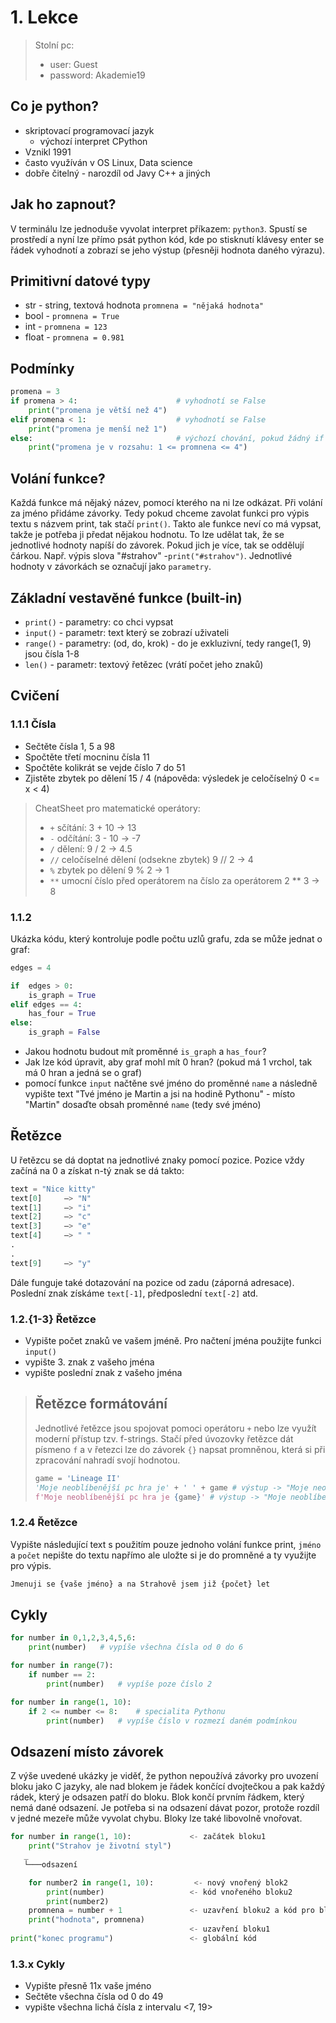 # 1. Lekce

> Stolní pc:
>
> -   user: Guest
> -   password: Akademie19

## Co je python?

-   skriptovací programovací jazyk
    -   výchozí interpret CPython
-   Vznikl 1991
-   často využíván v OS Linux, Data science
-   dobře čitelný - narozdíl od Javy C++ a jiných

## Jak ho zapnout?

V terminálu lze jednoduše vyvolat interpret příkazem: `python3`.
Spustí se prostředí a nyní lze přímo psát python kód, kde po stisknutí klávesy enter se řádek vyhodnotí a zobrazí se jeho výstup (přesněji hodnota daného výrazu).

## Primitivní datové typy

-   str - string, textová hodnota `promnena = "nějaká hodnota"`
-   bool - `promnena = True`
-   int - `promnena = 123`
-   float - `promnena = 0.981`

## Podmínky

```python
promena = 3
if promena > 4:                      # vyhodnotí se False
    print("promena je větší než 4")
elif promena < 1:                    # vyhodnotí se False
    print("promena je menší než 1")
else:                                # výchozí chování, pokud žádný if nebyl splněn
    print("promena je v rozsahu: 1 <= promnena <= 4")
```

## Volání funkce?

Každá funkce má nějaký název, pomocí kterého na ni lze odkázat. Při volání za jméno přidáme závorky. Tedy pokud chceme zavolat funkci pro výpis textu s názvem print, tak stačí `print()`. Takto ale funkce neví co má vypsat, takže je potřeba ji předat nějakou hodnotu. To lze udělat tak, že se jednotlivé hodnoty napíší do závorek. Pokud jich je více, tak se oddělují čárkou. Např. výpis slova "#strahov" -`print("#strahov")`. Jednotlivé hodnoty v závorkách se označují jako `parametry`.

## Základní vestavěné funkce (built-in)

-   `print()` - parametry: co chci vypsat
-   `input()` - parametr: text který se zobrazí uživateli
-   `range()` - parametry: (od, do, krok) - do je exkluzivní, tedy range(1, 9) jsou čísla 1-8
-   `len()` - parametr: textový řetězec (vrátí počet jeho znaků)

## Cvičení

### 1.1.1 Čísla

-   Sečtěte čísla 1, 5 a 98
-   Spočtěte třetí mocninu čísla 11
-   Spočtěte kolikrát se vejde číslo 7 do 51
-   Zjistěte zbytek po dělení 15 / 4 (nápověda: výsledek je celočíselný 0 <= x < 4)

> CheatSheet pro matematické operátory:
>
> -   `+` sčítání: 3 + 10 -> 13
> -   `-` odčítání: 3 - 10 -> -7
> -   `/` dělení: 9 / 2 -> 4.5
> -   `//` celočíselné dělení (odsekne zbytek) 9 // 2 -> 4
> -   `%` zbytek po dělení 9 % 2 -> 1
> -   `**` umocní číslo před operátorem na číslo za operátorem 2 \*\* 3 -> 8

### 1.1.2

Ukázka kódu, který kontroluje podle počtu uzlů grafu, zda se může jednat o graf:

```python
edges = 4

if  edges > 0:
    is_graph = True
elif edges == 4:
    has_four = True
else:
    is_graph = False
```

-   Jakou hodnotu budout mít proměnné `is_graph` a `has_four`?
-   Jak lze kód úpravit, aby graf mohl mít 0 hran? (pokud má 1 vrchol, tak má 0 hran a jedná se o graf)
-   pomocí funkce `input` načtěne své jméno do proměnné `name` a následně vypište text "Tvé jméno je Martin a jsi na hodině Pythonu" - místo "Martin" dosaďte obsah proměnné `name` (tedy své jméno)

## Řetězce

U řetězcu se dá doptat na jednotlivé znaky pomocí pozice. Pozice vždy začíná na 0 a získat n-tý znak se dá takto:

```python
text = "Nice kitty"
text[0]     –> "N"
text[1]     –> "i"
text[2]     –> "c"
text[3]     –> "e"
text[4]     –> " "
.
.
text[9]     –> "y"
```

Dále funguje také dotazování na pozice od zadu (záporná adresace). Poslední znak získáme `text[-1]`, předposlední `text[-2]` atd.

### 1.2.{1-3} Řetězce

-   Vypište počet znaků ve vašem jméně. Pro načtení jména použijte funkci `input()`
-   vypište 3. znak z vašeho jména
-   vypište poslední znak z vašeho jména

> ## Řetězce formátování
>
> Jednotlivé řetězce jsou spojovat pomoci operátoru `+` nebo lze využít moderní přístup tzv. f-strings. Stačí před úvozovky řetězce dát písmeno `f` a v řetezci lze do závorek `{}` napsat promněnou, která si při zpracování nahradí svojí hodnotou.
>
> ```python
> game = 'Lineage II'
> 'Moje neoblíbenější pc hra je' + ' ' + game # výstup -> "Moje neoblíbenější pc hra je Lineage II"
> f'Moje neoblíbenější pc hra je {game}' # výstup -> "Moje neoblíbenější pc hra je Lineage II"
> ```

### 1.2.4 Řetězce

Vypište následující text s použitím pouze jednoho volání funkce print, `jméno` a `počet` nepište do textu napřímo ale uložte si je do promněné a ty využijte pro výpis.

```python
Jmenuji se {vaše jméno} a na Strahově jsem již {počet} let
```

## Cykly

```python
for number in 0,1,2,3,4,5,6:
    print(number)   # vypíše všechna čísla od 0 do 6

for number in range(7):
    if number == 2:
        print(number)   # vypíše poze číslo 2

for number in range(1, 10):
    if 2 <= number <= 8:    # specialita Pythonu
        print(number)   # vypíše číslo v rozmezí daném podmínkou
```

## Odsazení místo závorek

Z výše uvedené ukázky je viděť, že python nepoužívá závorky pro uvození bloku jako C jazyky, ale nad blokem je řádek končící dvojtečkou a pak každý rádek, který je odsazen patří do bloku. Blok končí prvním řádkem, který nemá dané odsazení. Je potřeba si na odsazení dávat pozor, protože rozdíl v jedné mezeře může vyvolat chybu. Bloky lze také libovolně vnořovat.

```python
for number in range(1, 10):             <- začátek bloku1
    print("Strahov je životní styl")
   _
   └───odsazení

    for number2 in range(1, 10):         <- nový vnořený blok2
        print(number)                   <- kód vnořeného bloku2
        print(number2)
    promnena = number + 1               <- uzavření bloku2 a kód pro blok1
    print("hodnota", promnena)
                                        <- uzavření bloku1
print("konec programu")                 <- globální kód
```

### 1.3.x Cykly

-   Vypište přesně 11x vaše jméno
-   Sečtěte všechna čísla od 0 do 49
-   vypište všechna lichá čísla z intervalu <7, 19>
